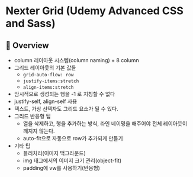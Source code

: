 # Nexter Grid (Udemy Advanced CSS and Sass)

## 🔎 Overview

- column 레이아웃 시스템(column naming) + 8 column
- 그리드 레이아웃의 기본 값들
  - `grid-auto-flow: row`
  - `justify-items:stretch`
  - `align-items:stretch`
- 암시적으로 생성되는 행을 -1 로 지칭할 수 없다
- justify-self, align-self 사용
- 텍스트, 가상 선택자도 그리드 요소가 될 수 있다.
- 그리드 반응형 팁
  - 열을 삭제하고, 행을 추가하는 방식, 라인 네이밍을 해주어야 전체 레이아웃이 깨지지 않는다.
  - auto-fit으로 자동으로 row가 추가되게 만들기
- 기타 팁
  - 블러처리(이미지 백그라운드)
  - img 태그에서의 이미지 크기 관리(object-fit)
  - padding에 vw를 사용하기(반응형)
